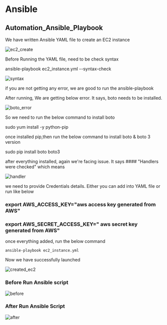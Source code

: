 # Ansible
## Automation_Ansible_Playbook

We have written Ansible YAML file to create an EC2 instance

![ec2_create](https://user-images.githubusercontent.com/67817741/181302307-394c896c-a7b4-4644-9f9a-c6a5b4b8ae20.PNG)

Before Running the YAML file, need to be check syntax

   ansible-playbook ec2_instance.yml --syntax-check

![syntax](https://user-images.githubusercontent.com/67817741/181302390-18d0f739-5605-4ab0-b550-8bb3b54b3163.PNG)

if you are not getting any error, we are good to run the ansible-playbook

After running, We are getting below error. It says, boto needs to be installed.

![boto_error](https://user-images.githubusercontent.com/67817741/181307737-a74b47a9-b492-47f2-b0ea-8f23000cb81e.PNG)

So we need to run the below command to install boto

   sudo yum install -y python-pip

once installed pip,then run the below command to install boto & boto 3 version

  sudo pip install boto boto3

after everything installed, again we're facing issue. It says #### "Handlers were checked" which means

![handler](https://user-images.githubusercontent.com/67817741/181317678-1675508b-a14b-48fe-ad75-f7b7a3bb46a2.JPG)


we need to provide Credentials details. Either you can add into YAML file or run like below

### export AWS_ACCESS_KEY="aws access key generated from AWS"

### export AWS_SECRET_ACCESS_KEY=" aws secret key generated from AWS"

once everything added, run the below command 

	ansible-playbook ec2_instance.yml

Now we have successfully launched 

![created_ec2](https://user-images.githubusercontent.com/67817741/181318233-26da700b-01bc-473f-8bba-82466ee0f2dc.JPG)

### Before Run Ansible script

![before](https://user-images.githubusercontent.com/67817741/181318478-a3520838-5a7b-4e79-bf1b-3eccafbe006e.JPG)

### After Run Ansible Script

![after](https://user-images.githubusercontent.com/67817741/181320716-55b90c9e-d429-4793-a075-38844b86c1e4.JPG)

